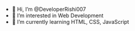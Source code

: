 - 👋 Hi, I’m @DeveloperRishi007
- 👀 I’m interested in Web Development
- 🌱 I’m currently learning HTML, CSS, JavaScript
<!---
- 💞️ I’m looking to collaborate on ...
- 📫 How to reach me ...
- 😄 Pronouns: ...
- ⚡ Fun fact: ...

DeveloperRishi007/DeveloperRishi007 is a ✨ special ✨ repository because its `README.md` (this file) appears on your GitHub profile.
You can click the Preview link to take a look at your changes.
--->
